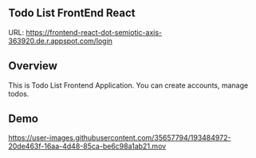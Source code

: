 ## Todo List FrontEnd React
URL: 
https://frontend-react-dot-semiotic-axis-363920.de.r.appspot.com/login

## Overview

This is Todo List Frontend Application. You can create accounts, manage todos.

## Demo



https://user-images.githubusercontent.com/35657794/193484972-20de463f-16aa-4d48-85ca-be6c98a1ab21.mov







